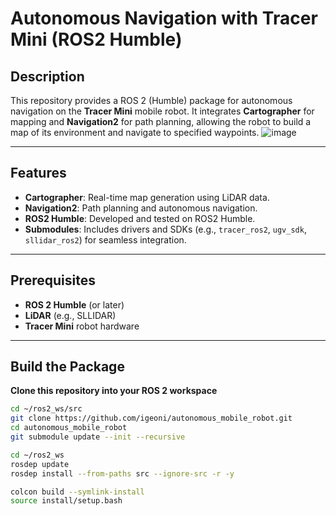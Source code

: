 # Autonomous Navigation with Tracer Mini (ROS2 Humble)

## Description
This repository provides a ROS 2 (Humble) package for autonomous navigation on the **Tracer Mini** mobile robot. It integrates **Cartographer** for mapping and **Navigation2** for path planning, allowing the robot to build a map of its environment and navigate to specified waypoints.
![image](https://github.com/user-attachments/assets/b396cb08-2732-4f77-b278-88389f739383)

---

## Features
- **Cartographer**: Real-time map generation using LiDAR data.  
- **Navigation2**: Path planning and autonomous navigation.  
- **ROS2 Humble**: Developed and tested on ROS2 Humble.  
- **Submodules**: Includes drivers and SDKs (e.g., `tracer_ros2`, `ugv_sdk`, `sllidar_ros2`) for seamless integration.

---

## Prerequisites
- **ROS 2 Humble** (or later)  
- **LiDAR** (e.g., SLLIDAR)  
- **Tracer Mini** robot hardware  


---

## Build the Package

**Clone this repository into your ROS 2 workspace**
   ```bash
   cd ~/ros2_ws/src
   git clone https://github.com/igeoni/autonomous_mobile_robot.git
   cd autonomous_mobile_robot
   git submodule update --init --recursive

   cd ~/ros2_ws
   rosdep update
   rosdep install --from-paths src --ignore-src -r -y

   colcon build --symlink-install
   source install/setup.bash
